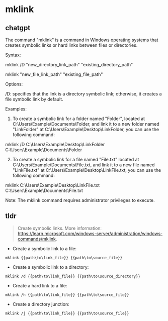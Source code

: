 # mklink 
## chatgpt 
The command "mklink" is a command in Windows operating systems that creates symbolic links or hard links between files or directories.

Syntax: 

mklink /D "new_directory_link_path" "existing_directory_path"

mklink "new_file_link_path" "existing_file_path"

Options:

/D: specifies that the link is a directory symbolic link; otherwise, it creates a file symbolic link by default.

Examples:

1. To create a symbolic link for a folder named "Folder", located at C:\Users\Example\Documents\Folder, and link it to a new folder named "LinkFolder" at C:\Users\Example\Desktop\LinkFolder, you can use the following command:

mklink /D C:\Users\Example\Desktop\LinkFolder C:\Users\Example\Documents\Folder

2. To create a symbolic link for a file named "File.txt" located at C:\Users\Example\Documents\File.txt, and link it to a new file named "LinkFile.txt" at C:\Users\Example\Desktop\LinkFile.txt, you can use the following command:

mklink C:\Users\Example\Desktop\LinkFile.txt C:\Users\Example\Documents\File.txt

Note: The mklink command requires administrator privileges to execute. 

## tldr 
 
> Create symbolic links.
> More information: <https://learn.microsoft.com/windows-server/administration/windows-commands/mklink>.

- Create a symbolic link to a file:

`mklink {{path\to\link_file}} {{path\to\source_file}}`

- Create a symbolic link to a directory:

`mklink /d {{path\to\link_file}} {{path\to\source_directory}}`

- Create a hard link to a file:

`mklink /h {{path\to\link_file}} {{path\to\source_file}}`

- Create a directory junction:

`mklink /j {{path\to\link_file}} {{path\to\source_file}}`

